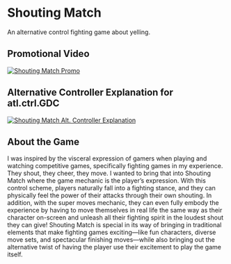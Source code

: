 # Shouting Match
An alternative control fighting game about yelling.


## Promotional Video

[![Shouting Match Promo](https://i.ibb.co/Z6gHTqL/https-i-vimeocdn-com-video-835585644-720.jpg)](https://vimeo.com/376490919 "Shouting Match Promo")

 
 ## Alternative Controller Explanation for atl.ctrl.GDC

[![Shouting Match Alt. Controller Explanation](https://i.ibb.co/yXh6dJd/https-i-vimeocdn-com-video-835584871-720.jpg)](https://vimeo.com/376489468 "Shouting Match Alt. Controller Explanation")


## About the Game
I was inspired by the visceral expression of gamers when playing and watching competitive games, specifically fighting games in my experience. They shout, they cheer, they move. I wanted to bring that into Shouting Match where the game mechanic is the player’s expression. With this control scheme, players naturally fall into a fighting stance, and they can physically feel the power of their attacks through their own shouting. In addition, with the super moves mechanic, they can even fully embody the experience by having to move themselves in real life the same way as their character on-screen and unleash all their fighting spirit in the loudest shout they can give! Shouting Match is special in its way of bringing in traditional elements that make fighting games exciting—like fun characters, diverse move sets, and spectacular finishing moves—while also bringing out the alternative twist of having the player use their excitement to play the game itself.
